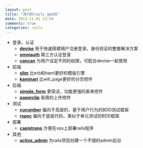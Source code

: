 ```yaml
---
layout: post
title: "流行的rails gem包"
date: 2013-11-02 13:59
comments: true
categories: rails
---
```

* 登录，认证
    * **[devise][]** 用于快速搭建用户注册登录，身份验证的整套解决方案
    * **[omniauth][]** 第三方认证登录
    * **[cancan][]** 为用户设定不同的权限，可配合devise一起使用
* 前端
    * **[slim][]** 比erb和haml更好的模版引擎
    * **[kaminari][]** 比will_page更好的分页控件
* 后端
    * **[simple_form][]** 更简洁，功能更强的表单控件
    * **[paperclip][]** 易用的上传控件
* 测试
    * **[cucumber][]** 偏向于高层的，基于用户行为的BDD测试框架
    * **[rspec][]** 偏向于底层代码，类似于单元测试的BDD框架
* 部署
    * **[capistrano][]** 方便在vps上部署rails程序
* 其他
    * **[active_admin][]** 为rails项目创建一个不错的admin后台

[devise]: https://github.com/plataformatec/devise
[omniauth]: https://github.com/intridea/omniauth
[cancan]: https://github.com/ryanb/cancan
[slim]: http://slim-lang.com/
[kaminari]: https://github.com/amatsuda/kaminari
[simple_form]: https://github.com/plataformatec/simple_form
[paperclip]: https://github.com/thoughtbot/paperclip
[cucumber]: https://github.com/cucumber/cucumber
[rspec]: https://github.com/rspec/rspec-rails
[capistrano]: https://github.com/capistrano/capistrano
[active_admin]: https://github.com/gregbell/active_admin
